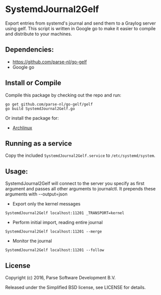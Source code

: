 SystemdJournal2Gelf
===================

Export entries from systemd's journal and send them to a Graylog server using gelf. This script
is written in Google go to make it easier to compile and distribute to your machines.

Dependencies:
-------------

- https://github.com/parse-nl/go-gelf
- Google go


Install or Compile
-------

Compile this package by checking out the repo and run:

```
go get github.com/parse-nl/go-gelf/gelf
go build SystemdJournal2Gelf.go
```

Or install the package for:

* [Archlinux](https://aur.archlinux.org/packages/systemdjournal2gelf/)

Running as a service
--------------------

Copy the included `SystemdJournal2Gelf.service` to `/etc/systemd/system`.

Usage:
------

SystemdJournal2Gelf will connect to the server you specify as first argument
and passes all other arguments to journalctl. It prepends these arguments with
--output=json

- Export only the kernel messages
```
SystemdJournal2Gelf localhost:11201 _TRANSPORT=kernel
```

- Perform initial import, reading entire journal
```
SystemdJournal2Gelf localhost:11201 --merge
```

- Monitor the journal
```
SystemdJournal2Gelf localhost:11201 --follow
```


License
-------
Copyright (c) 2016, Parse Software Development B.V.

Released under the Simplified BSD license, see LICENSE for details.
